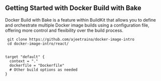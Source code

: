 ## Getting Started with Docker Build with Bake


Docker Build with Bake is a feature within BuildKit that allows you to define and orchestrate multiple Docker image builds using a configuration file, offering more control and flexibility over the build process.

```
 git clone https://github.com/ajeetraina/docker-image-intro
 cd docker-image-intro/react/
 ```

## 

```
target "default" {
  context = "."
  dockerfile = "Dockerfile"
  # Other build options as needed
}
```
